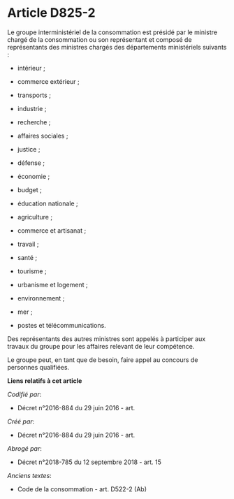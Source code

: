 # Article D825-2

Le groupe interministériel de la consommation est présidé par le ministre chargé de la consommation ou son représentant et
composé de représentants des ministres chargés des départements ministériels suivants :

- intérieur ;

- commerce extérieur ;

- transports ;

- industrie ;

- recherche ;

- affaires sociales ;

- justice ;

- défense ;

- économie ;

- budget ;

- éducation nationale ;

- agriculture ;

- commerce et artisanat ;

- travail ;

- santé ;

- tourisme ;

- urbanisme et logement ;

- environnement ;

- mer ;

- postes et télécommunications.

Des représentants des autres ministres sont appelés à participer aux travaux du groupe pour les affaires relevant de leur
compétence.

Le groupe peut, en tant que de besoin, faire appel au concours de personnes qualifiées.

**Liens relatifs à cet article**

_Codifié par_:

  - Décret n°2016-884 du 29 juin 2016 - art.

_Créé par_:

  - Décret n°2016-884 du 29 juin 2016 - art.

_Abrogé par_:

  - Décret n°2018-785 du 12 septembre 2018 - art. 15

_Anciens textes_:

  - Code de la consommation - art. D522-2 (Ab)
